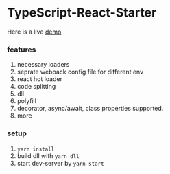 # TypeScript-React-Starter

Here is a live [demo](https://typescript-react.netlify.app/)

### features

1. necessary loaders
1. seprate webpack config file for different env
1. react hot loader
1. code splitting
1. dll
1. polyfill
1. decorator, async/await, class properties supported.
1. more

### setup

1. `yarn install`
1. build dll with `yarn dll`
1. start dev-server by `yarn start`
